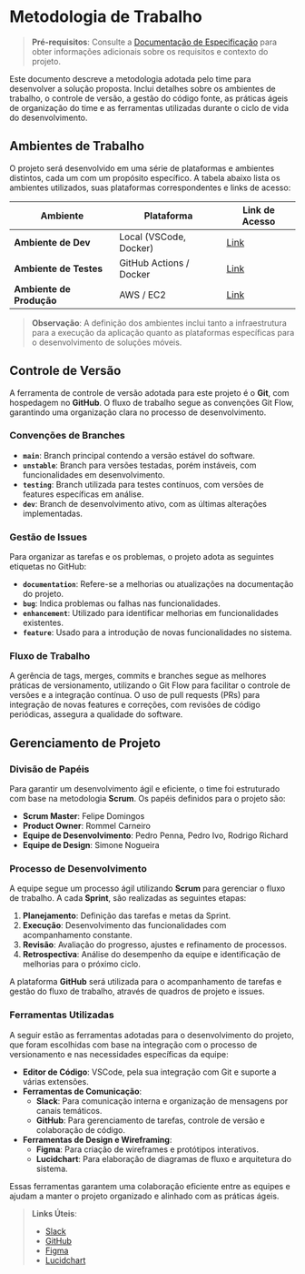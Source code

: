 # Metodologia de Trabalho

> **Pré-requisitos**: Consulte a <a href="02-Especificação do Projeto.md"> Documentação de Especificação</a> para obter informações adicionais sobre os requisitos e contexto do projeto.

Este documento descreve a metodologia adotada pelo time para desenvolver a solução proposta. Inclui detalhes sobre os ambientes de trabalho, o controle de versão, a gestão do código fonte, as práticas ágeis de organização do time e as ferramentas utilizadas durante o ciclo de vida do desenvolvimento.

## Ambientes de Trabalho

O projeto será desenvolvido em uma série de plataformas e ambientes distintos, cada um com um propósito específico. A tabela abaixo lista os ambientes utilizados, suas plataformas correspondentes e links de acesso:

| Ambiente             | Plataforma                | Link de Acesso                               |
|----------------------|---------------------------|---------------------------------------------|
| **Ambiente de Dev**   | Local (VSCode, Docker)     | [Link](#)                                   |
| **Ambiente de Testes**| GitHub Actions / Docker    | [Link](#)                                   |
| **Ambiente de Produção** | AWS / EC2                 | [Link](#)                                   |

> **Observação**: A definição dos ambientes inclui tanto a infraestrutura para a execução da aplicação quanto as plataformas específicas para o desenvolvimento de soluções móveis.

## Controle de Versão

A ferramenta de controle de versão adotada para este projeto é o **Git**, com hospedagem no **GitHub**. O fluxo de trabalho segue as convenções Git Flow, garantindo uma organização clara no processo de desenvolvimento.

### Convenções de Branches

- **`main`**: Branch principal contendo a versão estável do software.
- **`unstable`**: Branch para versões testadas, porém instáveis, com funcionalidades em desenvolvimento.
- **`testing`**: Branch utilizada para testes contínuos, com versões de features específicas em análise.
- **`dev`**: Branch de desenvolvimento ativo, com as últimas alterações implementadas.

### Gestão de Issues

Para organizar as tarefas e os problemas, o projeto adota as seguintes etiquetas no GitHub:

- **`documentation`**: Refere-se a melhorias ou atualizações na documentação do projeto.
- **`bug`**: Indica problemas ou falhas nas funcionalidades.
- **`enhancement`**: Utilizado para identificar melhorias em funcionalidades existentes.
- **`feature`**: Usado para a introdução de novas funcionalidades no sistema.

### Fluxo de Trabalho

A gerência de tags, merges, commits e branches segue as melhores práticas de versionamento, utilizando o Git Flow para facilitar o controle de versões e a integração contínua. O uso de pull requests (PRs) para integração de novas features e correções, com revisões de código periódicas, assegura a qualidade do software.

## Gerenciamento de Projeto

### Divisão de Papéis

Para garantir um desenvolvimento ágil e eficiente, o time foi estruturado com base na metodologia **Scrum**. Os papéis definidos para o projeto são:

- **Scrum Master**: Felipe Domingos
- **Product Owner**: Rommel Carneiro
- **Equipe de Desenvolvimento**: Pedro Penna, Pedro Ivo, Rodrigo Richard
- **Equipe de Design**: Simone Nogueira

### Processo de Desenvolvimento

A equipe segue um processo ágil utilizando **Scrum** para gerenciar o fluxo de trabalho. A cada **Sprint**, são realizadas as seguintes etapas:

1. **Planejamento**: Definição das tarefas e metas da Sprint.
2. **Execução**: Desenvolvimento das funcionalidades com acompanhamento constante.
3. **Revisão**: Avaliação do progresso, ajustes e refinamento de processos.
4. **Retrospectiva**: Análise do desempenho da equipe e identificação de melhorias para o próximo ciclo.

A plataforma **GitHub** será utilizada para o acompanhamento de tarefas e gestão do fluxo de trabalho, através de quadros de projeto e issues.

### Ferramentas Utilizadas

A seguir estão as ferramentas adotadas para o desenvolvimento do projeto, que foram escolhidas com base na integração com o processo de versionamento e nas necessidades específicas da equipe:

- **Editor de Código**: VSCode, pela sua integração com Git e suporte a várias extensões.
- **Ferramentas de Comunicação**: 
  - **Slack**: Para comunicação interna e organização de mensagens por canais temáticos.
  - **GitHub**: Para gerenciamento de tarefas, controle de versão e colaboração de código.
- **Ferramentas de Design e Wireframing**:
  - **Figma**: Para criação de wireframes e protótipos interativos.
  - **Lucidchart**: Para elaboração de diagramas de fluxo e arquitetura do sistema.

Essas ferramentas garantem uma colaboração eficiente entre as equipes e ajudam a manter o projeto organizado e alinhado com as práticas ágeis.

> **Links Úteis**:
> - [Slack](https://slack.com/)
> - [GitHub](https://github.com/)
> - [Figma](https://www.figma.com/)
> - [Lucidchart](https://www.lucidchart.com/)
